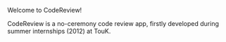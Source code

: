 Welcome to CodeReview!

CodeReview is a no-ceremony code review app, firstly developed during summer internships (2012) at TouK.

